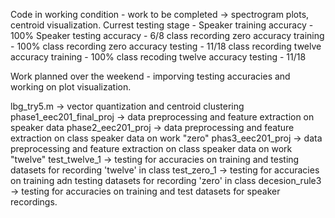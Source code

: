 Code in working condition - work to be completed -> spectrogram plots, centroid visualization. 
Currest testing stage - 
Speaker training accuracy - 100%
Speaker testing accuracy - 6/8
class recording zero accuracy training - 100%
class recording zero accuracy testing - 11/18
class recording twelve accuracy training - 100%
class recoding twelve accuracy testing - 11/18

Work planned over the weekend - imporving testing accuracies and working on plot visualization.

lbg_try5.m -> vector quantization and centroid clustering
phase1_eec201_final_proj -> data preprocessing and feature extraction on speaker data
phase2_eec201_proj -> data preprocessing and feature extraction on class speaker data on work "zero"
phas3_eec201_proj -> data preprocessing and feature extraction on class speaker data on work "twelve"
test_twelve_1 -> testing for accuracies on training and testing datasets for recording 'twelve' in class
test_zero_1 -> testing for accuracies on training adn testing datasets for recording 'zero' in class
decesion_rule3 -> testing for accuracies on training and test datasets for speaker recordings. 
